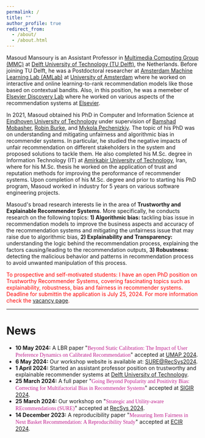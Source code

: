 ```yaml
---
permalink: /
title: ""
author_profile: true
redirect_from: 
  - /about/
  - /about.html
---
```



Masoud Mansoury is an Assistant Professor in [Multimedia Computing Group (MMC)](https://www.tudelft.nl/ewi/over-de-faculteit/afdelingen/intelligent-systems/multimedia-computing) at [Delft University of Technology (TU Delft)](https://www.tudelft.nl/), the Netherlands. Before joining TU Delft, he was a Postdoctoral researcher at [Amsterdam Machine Learning Lab (AMLab)](https://amlab.science.uva.nl/) at [University of Amsterdam](https://www.uva.nl/en) where he worked on interactive and online learning-to-rank recommendation models like those based on contextual bandits. Also, in this position, he was a memeber of [Elsevier Discovery Lab](https://discoverylab.ai/) where he worked on various aspects of the recommendation systems at [Elsevier](https://www.elsevier.com/).

In 2021, Masoud obtained his PhD in Computer and Information Science at [Eindhoven University of Technology](https://www.tue.nl/en/) under supervision of [Bamshad Mobasher](https://www.cdm.depaul.edu/Faculty-and-Staff/pages/faculty-info.aspx?fid=653), [Robin Burke](https://www.colorado.edu/cmci/people/college-leadership/robin-burke), and [Mykola Pechenizkiy](https://www.tue.nl/en/research/researchers/mykola-pechenizkiy). The topic of his PhD was on understanding and mitigating unfairness and algorithmic bias in recommender systems. In particular, he studied the negative impacts of unfair recommendation on different stakeholders in the system and proposed solutions to tackle them. He also completed his M.Sc. degree in Information Technology (IT) at [Amirkabir University of Technology](https://aut.ac.ir/index.php?sid=1&slc_lang=en), Iran, where for his M.Sc. thesis he worked on the application of trust and reputation methods for improving the peroformance of recommender systems. Upon completion of his M.Sc. degree and prior to starting his PhD program, Masoud worked in industry for 5 years on various software engineering projects.

Masoud's broad research interests lie in the area of **Trustworthy and Explainable Recommender Systems**. More specifically, he conducts research on the following topics: **1) Algorithmic bias:** tackling bias issue in recommendation models to improve the business aspects and accuracy of the recommendation systems and mitigating the unfairness issue that may raise due to algorithmic bias, **2) Explainability and Transparency:** understanding the logic behind the recommendation process, explaining the factors causing/leading to the recommendation outputs, **3) Robustness:** detecting the malicious behavior and patterns in recommendation process to avoid unwanted manipulation of this process.


<span style='color:#FF0000;font-weight:"bold"'>To prospective and self-motivated students: I have an open PhD position on Trustworthy Recommender Systems, covering fascinating topics such as explainability, robustness, bias and fairness in recommender systems. Deadline for submittin the application is July 25, 2024. For more information check the [vacancy page](https://www.tudelft.nl/over-tu-delft/werken-bij-tu-delft/vacatures/details?jobId=17765).</span>

-------------------------------------------------------------------

# News

* **10 May 2024:** A LBR paper "<span style='color:#BF1E8D;font-family: "Book Antiqua";'>Beyond Static Calibration: The Impact of User Preference Dynamics on Calibrated Recommendation</span>" accepted at [UMAP 2024](https://www.um.org/umap2024/).
* **6 May 2024:** Our workshop website is available at: [SURE@RecSys2024](https://sites.google.com/view/sure-2024/home).
* **1 April 2024:** Started an assistant professor position on trustworthy and explainable recommender systems at [Delft University of Technology](https://www.tudelft.nl/).
* **25 March 2024:** A full paper "<span style='color:#BF1E8D;font-family: "Book Antiqua";'>Going Beyond Popularity and Positivity Bias: Correcting for Multifactorial Bias in Recommender Systems</span>" accepted at [SIGIR 2024](https://sigir-2024.github.io/).
* **25 March 2024:** Our workshop on "<span style='color:#BF1E8D;font-family: "Book Antiqua";'>Strategic and Utility-aware REcommendations (SURE)</span>" accepted at [RecSys 2024](https://recsys.acm.org/recsys24/).
* **14 December 2023:** A reproducibility paper "<span style='color:#BF1E8D;font-family: "Book Antiqua";'>Measuring Item Fairness in Next Basket Recommendation: A Reproducibility Study</span>" accepted at [ECIR 2024](https://www.ecir2024.org/).



